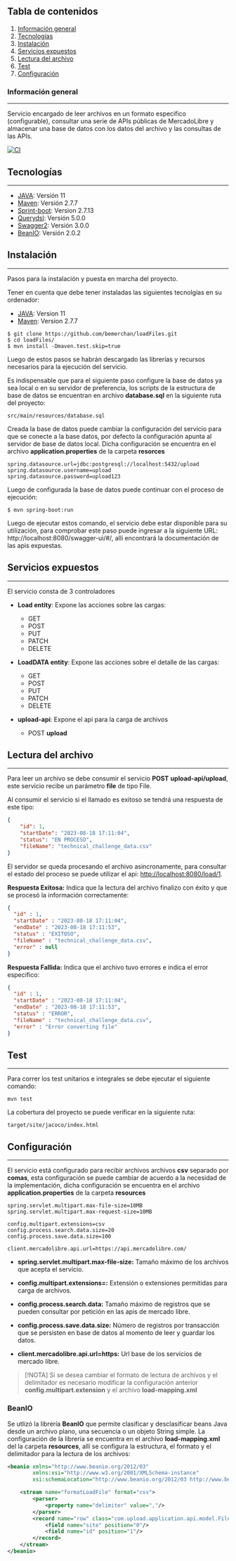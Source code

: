 ## Tabla de contenidos
1. [Información general](#informacin-general)
2. [Tecnologías](#tecnologas)
3. [Instalación](#instalacin)
4. [Servicios expuestos](#servicios-expuestos)
5. [Lectura del archivo](#lectura-del-archivo)
6. [Test](#test)
7. [Configuración](#configuracin)
### Información general
***
Servicio encargado de leer archivos en un formato especifico (configurable), consultar una serie de APIs
públicas de MercadoLibre y almacenar una base de datos con los datos del archivo y las consultas de las APIs.

[![CI](https://github.com/flori/json/actions/workflows/ci.yml/badge.svg)](https://github.com/flori/json/actions/workflows/ci.yml)

## Tecnologías
***
* [JAVA](https://www.java.com/es/): Versión 11
* [Maven](https://maven.apache.org/): Versión 2.7.7
* [Sprint-boot](https://spring.io/projects/spring-boot): Version 2.7.13
* [Querydsl](http://querydsl.com/): Versión 5.0.0
* [Swagger2](https://swagger.io/): Versión 3.0.0
* [BeanIO](https://swagger.io/): Versión 2.0.2

## Instalación
***
Pasos para la instalación y puesta en marcha del proyecto.

Tener en cuenta que debe tener instaladas las siguientes tecnolgías en su ordenador:

* [JAVA](https://www.java.com/es/): Version 11
* [Maven](https://maven.apache.org/): Version 2.7.7

```shell
$ git clone https://github.com/bemerchan/loadFiles.git
$ cd loadFiles/
$ mvn install -Dmaven.test.skip=true
```

Luego de estos pasos se habrán descargado las librerías y recursos necesarios para la ejecución del servicio. 

Es indispensable que para el siguiente paso configure la base de datos ya sea local o en su servidor de preferencia, los scripts de la estructura de base de datos se encuentran en archivo **database.sql** en la siguiente ruta del proyecto:

```
src/main/resources/database.sql
```

Creada la base de datos puede cambiar la configuración del servicio para que se conecte a la base datos, por defecto la configuración apunta al servidor de base de datos local. Dicha configuración se encuentra en el archivo **application.properties** de la carpeta **resorces**

```properties
spring.datasource.url=jdbc:postgresql://localhost:5432/upload
spring.datasource.username=upload
spring.datasource.password=upload123
```

Luego de configurada la base de datos puede continuar con el proceso de ejecución:

```shell
$ mvn spring-boot:run
```

Luego de ejecutar estos comando, el servicio debe estar disponible para su utilización, para comprobar este paso puede ingresar a la siguiente URL: http://localhost:8080/swagger-ui/#/, allí encontrará la documentación de las apis expuestas.


## Servicios expuestos
***
El servicio consta de 3 controladores
* **Load entity**: Expone las acciones sobre las cargas:
  * GET
  * POST
  * PUT
  * PATCH
  * DELETE
  
* **LoadDATA entity**: Expone las acciones sobre el detalle de las cargas:
  * GET
  * POST
  * PUT
  * PATCH
  * DELETE
* **upload-api**: Expone el api para la carga de archivos
  * POST **upload**
  
## Lectura del archivo
***
Para leer un archivo se debe consumir el servicio **POST** **upload-api/upload**, este servicio recibe un parámetro **file** de tipo File.

Al consumir el servicio si el llamado es exitoso se tendrá una respuesta de este tipo:

```json
{
    "id": 1,
    "startDate": "2023-08-18 17:11:04",
    "status": "EN PROCESO",
    "fileName": "technical_challenge_data.csv"
}
```

El servidor se queda procesando el archivo asincronamente, para consultar el estado del proceso se puede utilizar el api: [http://localhost:8080/load/1]( http://localhost:8080/load/1).

**Respuesta Exitosa:** Indica que la lectura del archivo finalizo con éxito y que se procesó la información correctamente:

```json
{
  "id" : 1,
  "startDate" : "2023-08-18 17:11:04",
  "endDate" : "2023-08-18 17:11:53",
  "status" : "EXITOSO",
  "fileName" : "technical_challenge_data.csv",
  "error" : null
}
```

**Respuesta Fallida:** Indica que el archivo tuvo errores e indica el error especifico:

```json
{
  "id" : 1,
  "startDate" : "2023-08-18 17:11:04",
  "endDate" : "2023-08-18 17:11:53",
  "status" : "ERROR",
  "fileName" : "technical_challenge_data.csv",
  "error" : "Error converting file"
}
```

## Test
***
Para correr los test unitarios e integrales se debe ejecutar el siguiente comando:
```shell
mvn test
```
La cobertura del proyecto se puede verificar en la siguiente ruta:
```
target/site/jacoco/index.html
```

## Configuración
***
El servicio está configurado para recibir archivos archivos **csv** separado por **comas**, esta configuración se puede cambiar de acuerdo a la necesidad de la implementación, dicha configuración se encuentra en el archivo **application.properties** de la carpeta **resources**

```properties
spring.servlet.multipart.max-file-size=10MB
spring.servlet.multipart.max-request-size=10MB

config.multipart.extensions=csv
config.process.search.data.size=20
config.process.save.data.size=100

client.mercadolibre.api.url=https://api.mercadolibre.com/
```

* **spring.servlet.multipart.max-file-size:** Tamaño máximo de los archivos que acepta el servicio.

* **config.multipart.extensions=:** Extensión o extensiones permitidas para carga de archivos.

* **config.process.search.data:** Tamaño máximo de registros que se pueden consultar por petición en las apis de mercado libre.

* **config.process.save.data.size:** Número de registros por transacción que se persisten en base de datos al momento de leer y guardar los datos.

* **client.mercadolibre.api.url=https:** Url base de los servicios de mercado libre.

> [!NOTA] 
> Si se desea cambiar el formato de lectura de archivos y el delimitador es necesario modificar la configuración anterior **config.multipart.extension** y el archivo **load-mapping.xml**

### BeanIO
Se utlizó la librería **BeanIO** que permite clasificar y desclasificar beans Java desde un archivo plano, una secuencia o un objeto String simple. La configuración de la libreria se encuentra en el archivo **load-mapping.xml** del la carpeta **resources**, allí se configura la estructura, el formato y el delimitador para la lectura de los archivos:

```xml
<beanio xmlns="http://www.beanio.org/2012/03"
        xmlns:xsi="http://www.w3.org/2001/XMLSchema-instance"
        xsi:schemaLocation="http://www.beanio.org/2012/03 http://www.beanio.org/2012/03/beanio.xsd">

    <stream name="formatLoadFile" format="csv">
        <parser>
            <property name="delimiter" value=","/>
        </parser>
        <record name="row" class="com.upload.application.api.model.FileRow">
            <field name="site" position="0"/>
            <field name="id" position="1"/>
        </record>
    </stream>
</beanio>
```


